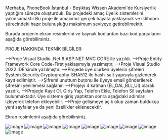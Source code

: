 Merhaba, PhoneBook İstanbul - Beşiktaş Wissen Akademi'de Kursiyerlik yaptığım süreçte oluşturduk. Bu projedeki amaç üyelik sistemlerini yakınsamaktır.Bu proje ile amacımız gerçek hayata yaklaşmak ve istihdam sürecindeki hazır bulunuşluğu maksimum seviyeye getirebilmektir.

Burada projenin ekran resimlerini ve kaynak kodlardan bazı kod parçalarını aşağıda görebilirsiniz.

PROJE HAKKINDA TEKNİK BİLGİLER:

-->Proje Visual Studio .Net 6 ASP.NET MVC CORE ile yazıldı.
-->Proje Entity Framework Core Code-First yaklaşımıyla yazılmıştır.
-->Proje Visual Studio 2022 IDE'sinde yazılmıştır.
-->Projede üye olurken üyelerin şifreleri System.Security.Cryptography-SHA512 ile hash-salt yapısıyla gizlenerek kayıt edilmiştir.
-->Şifremi unuttum butonu ile üyeye email gönderilerek şifresini yenilemesi sağlanır.
-->Projeyi 4 katman (EL,DAL,BLL,UI) olarak yazdık.
-->Projede Kayıt Ol, Giriş Yap, Telefon Ekle, Telefon Sil sayfaları bulunmaktadır. Üye sisteme giriş yaptıktan sonra aşağıdaki adımları izleyerek telefon ekleyebilir.
-->Proje gelişmeye açık olup zaman buldukça yeni sayfalar ya da yeni özellikler eklenecektir.

Ekran resimlerini aşağıda görebilirsiniz.

![image](https://user-images.githubusercontent.com/120460194/221944537-62572403-8a0c-44d3-9f0c-b2508807b312.png)
![image](https://user-images.githubusercontent.com/120460194/221863849-d16ce154-7045-4791-a4a3-b5e8d0ca39b6.png)
![image](https://user-images.githubusercontent.com/120460194/221949603-c14e1217-9b19-4fd2-bf7d-7b2e21462cdc.png)
![image](https://user-images.githubusercontent.com/120460194/221868208-00c27312-d90c-4be9-bc64-3a1a4ea1dfd9.png)
![image](https://user-images.githubusercontent.com/120460194/221867850-c3710199-4811-482e-9d50-2986abf408c7.png)
![image](https://user-images.githubusercontent.com/120460194/221868844-b2b5e6b7-8caa-41c4-8d2d-591b6be09059.png)
![image](https://user-images.githubusercontent.com/120460194/221949821-1a49f7b2-4dbc-42ac-9d00-54a4e66febf1.png)
![image](https://user-images.githubusercontent.com/120460194/221950190-323f0d29-2037-4b10-8933-c73d00fe008a.png)
![image](https://user-images.githubusercontent.com/120460194/221955816-b5e9eaa3-9a6f-4587-9e11-2ac68965ce5e.png)


















